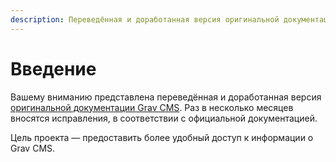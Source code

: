 ```yaml
---
description: Переведённая и доработанная версия оригинальной документации Grav CMS
---
```


# Введение

Вашему вниманию представлена переведённая и доработанная версия [оригинальной документации Grav CMS](https://learn.getgrav.org). Раз в несколько месяцев вносятся исправления, в соответствии с официальной документацией.

Цель проекта — предоставить более удобный доступ к информации о Grav CMS.
